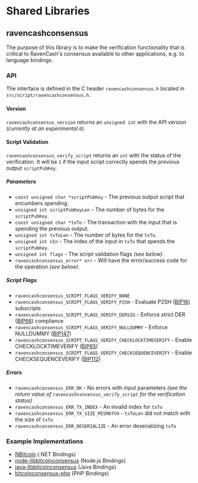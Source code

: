 Shared Libraries
================

## ravencashconsensus

The purpose of this library is to make the verification functionality that is critical to RavenCash's consensus available to other applications, e.g. to language bindings.

### API

The interface is defined in the C header `ravencashconsensus.h` located in  `src/script/ravencashconsensus.h`.

#### Version

`ravencashconsensus_version` returns an `unsigned int` with the API version *(currently at an experimental `0`)*.

#### Script Validation

`ravencashconsensus_verify_script` returns an `int` with the status of the verification. It will be `1` if the input script correctly spends the previous output `scriptPubKey`.

##### Parameters
- `const unsigned char *scriptPubKey` - The previous output script that encumbers spending.
- `unsigned int scriptPubKeyLen` - The number of bytes for the `scriptPubKey`.
- `const unsigned char *txTo` - The transaction with the input that is spending the previous output.
- `unsigned int txToLen` - The number of bytes for the `txTo`.
- `unsigned int nIn` - The index of the input in `txTo` that spends the `scriptPubKey`.
- `unsigned int flags` - The script validation flags *(see below)*.
- `ravencashconsensus_error* err` - Will have the error/success code for the operation *(see below)*.

##### Script Flags
- `ravencashconsensus_SCRIPT_FLAGS_VERIFY_NONE`
- `ravencashconsensus_SCRIPT_FLAGS_VERIFY_P2SH` - Evaluate P2SH ([BIP16](https://github.com/bitcoin/bips/blob/master/bip-0016.mediawiki)) subscripts
- `ravencashconsensus_SCRIPT_FLAGS_VERIFY_DERSIG` - Enforce strict DER ([BIP66](https://github.com/bitcoin/bips/blob/master/bip-0066.mediawiki)) compliance
- `ravencashconsensus_SCRIPT_FLAGS_VERIFY_NULLDUMMY` - Enforce NULLDUMMY ([BIP147](https://github.com/bitcoin/bips/blob/master/bip-0147.mediawiki))
- `ravencashconsensus_SCRIPT_FLAGS_VERIFY_CHECKLOCKTIMEVERIFY` - Enable CHECKLOCKTIMEVERIFY ([BIP65](https://github.com/bitcoin/bips/blob/master/bip-0065.mediawiki))
- `ravencashconsensus_SCRIPT_FLAGS_VERIFY_CHECKSEQUENCEVERIFY` - Enable CHECKSEQUENCEVERIFY ([BIP112](https://github.com/bitcoin/bips/blob/master/bip-0112.mediawiki))

##### Errors
- `ravencashconsensus_ERR_OK` - No errors with input parameters *(see the return value of `ravencashconsensus_verify_script` for the verification status)*
- `ravencashconsensus_ERR_TX_INDEX` - An invalid index for `txTo`
- `ravencashconsensus_ERR_TX_SIZE_MISMATCH` - `txToLen` did not match with the size of `txTo`
- `ravencashconsensus_ERR_DESERIALIZE` - An error deserializing `txTo`

### Example Implementations
- [NBitcoin](https://github.com/NicolasDorier/NBitcoin/blob/master/NBitcoin/Script.cs#L814) (.NET Bindings)
- [node-libbitcoinconsensus](https://github.com/bitpay/node-libbitcoinconsensus) (Node.js Bindings)
- [java-libbitcoinconsensus](https://github.com/dexX7/java-libbitcoinconsensus) (Java Bindings)
- [bitcoinconsensus-php](https://github.com/Bit-Wasp/bitcoinconsensus-php) (PHP Bindings)
